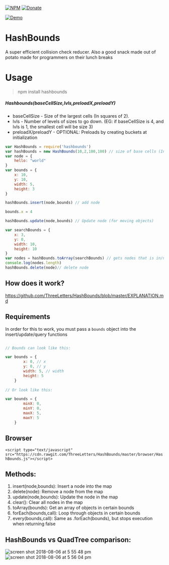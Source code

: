 
[![NPM](https://img.shields.io/badge/Module-Npm-blue.svg)](https://www.npmjs.com/package/hashbounds)
[![Donate](https://img.shields.io/badge/Donate-Paypal-brightgreen.svg)](https://paypal.me/andrews54757)

[![Demo](https://cloud.githubusercontent.com/assets/13282284/23081424/b7cd5f16-f522-11e6-8fe9-dfdde154340d.png)](https://threeletters.github.io/HashBounds/browser/visual/)

# HashBounds
A super efficient collision check reducer. Also a good snack made out of potato made for programmers on their lunch breaks

# Usage
> npm install hashbounds

##### Hashbounds(baseCellSize,lvls,preloadX,preloadY)
* baseCellSize - Size of the largest cells (In squares of 2).
* lvls - Number of levels of sizes to go down. (EG: if baseCellSize is 4, and lvls is 1, the smallest cell will be size 3)
* preloadX/preloadY - OPTIONAL: Preloads by creating buckets at initialization

```js
var HashBounds = require('hashbounds')
var hashBounds = new HashBounds(10,2,100,100) // size of base cells (In squares of 2), amount of levels, Preload valueX,Y
var node = {
    hello: "world"
}
var bounds = {
    x: 10,
    y: 10,
    width: 5,
    height: 3
}

hashBounds.insert(node,bounds) // add node

bounds.x = 4

hashBounds.update(node,bounds) // Update node (for moving objects)

var searchBounds = {
    x: 3,
    y: 0,
    width: 10,
    height: 10
}
var nodes = hashBounds.toArray(searchBounds) // gets nodes that is in/near the bounds
console.log(nodes.length)
hashBounds.delete(node)// delete node
```


## How does it work?

https://github.com/ThreeLetters/HashBounds/blob/master/EXPLANATION.md

## Requirements
In order for this to work, you must pass a `bounds` object into the insert/update/query functions

```js

// Bounds can look like this:

var bounds = {
        x: 0, // x
        y: 0, // y
        width: 5, // width
        height: 5
    }
    
// Or look like this:

var bounds = {
        minX: 0,
        minY: 0,
        maxX: 5,
        maxY: 5
    }
```

## Browser

`<script type="text/javascript" src="https://cdn.rawgit.com/ThreeLetters/HashBounds/master/browser/HashBounds.js"></script>`

## Methods:

1. insert(node,bounds): Insert a node into the map
2. delete(node): Remove a node from the map
3. update(node,bounds): Update the node in the map
4. clear(): Clear all nodes in the map
5. toArray(bounds): Get an array of objects in certain bounds
6. forEach(bounds,call): Loop through objects in certain bounds
7. every(bounds,call): Same as .forEach(bounds), but stops execution when returning false

## HashBounds vs QuadTree comparison:

![screen shot 2018-08-06 at 5 55 48 pm](https://user-images.githubusercontent.com/13282284/43742985-0adeaa32-99a2-11e8-9530-8aff1813ec44.png)
![screen shot 2018-08-06 at 5 56 04 pm](https://user-images.githubusercontent.com/13282284/43742986-0aebe224-99a2-11e8-81a1-dacd18aeeb4d.png)

